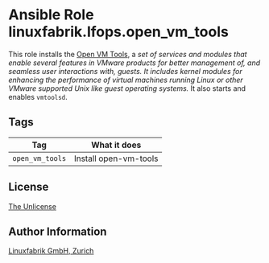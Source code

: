# Ansible Role linuxfabrik.lfops.open_vm_tools

This role installs the [Open VM Tools](https://github.com/vmware/open-vm-tools/), a *set of services and modules that enable several features in VMware products for better management of, and seamless user interactions with, guests. It includes kernel modules for enhancing the performance of virtual machines running Linux or other VMware supported Unix like guest operating systems.* It also starts and enables `vmtoolsd`.


## Tags

| Tag       | What it does                    |
| ---       | ------------                    |
| `open_vm_tools` | Install open-vm-tools     |



## License

[The Unlicense](https://unlicense.org/)


## Author Information

[Linuxfabrik GmbH, Zurich](https://www.linuxfabrik.ch)
